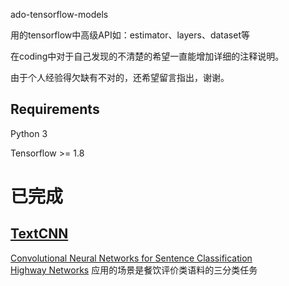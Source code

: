 ado-tensorflow-models

用的tensorflow中高级API如：estimator、layers、dataset等

在coding中对于自己发现的不清楚的希望一直能增加详细的注释说明。

由于个人经验得欠缺有不对的，还希望留言指出，谢谢。
## Requirements
Python 3

Tensorflow >= 1.8

# 已完成
## [TextCNN](https://github.com/adowu/ado-tensorflow-models/tree/master/01_TextCNN)
[Convolutional Neural Networks for Sentence Classification](https://arxiv.org/abs/1408.5882)  
[Highway Networks](https://arxiv.org/abs/1505.00387)
应用的场景是餐饮评价类语料的三分类任务
